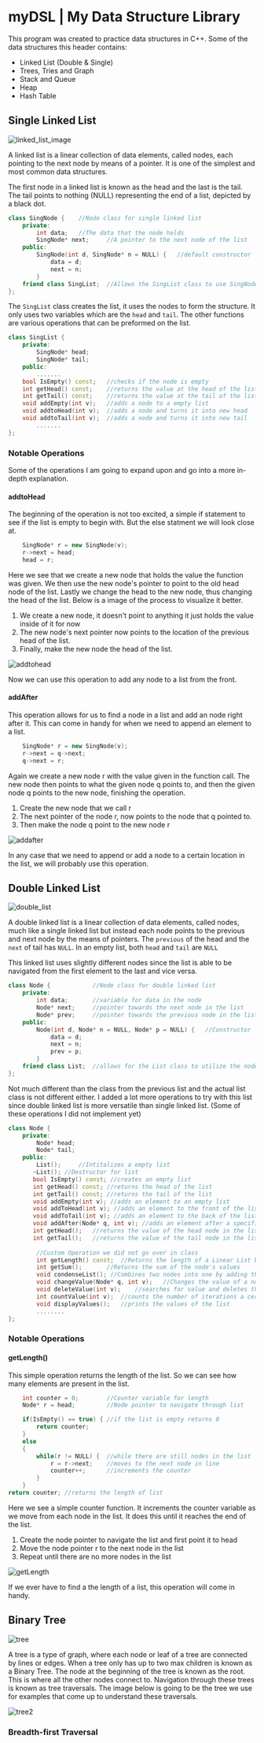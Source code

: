 # myDSL | My Data Structure Library
This program was created to practice data structures in C++.
Some of the data structures this header contains:
* Linked List (Double & Single)
* Trees, Tries and Graph
* Stack and Queue
* Heap
* Hash Table


## Single Linked List
![linked_list_image](img/single_list.png)


A linked list is a linear collection of data elements, called nodes, each pointing to the next node by means of a pointer.
It is one of the simplest and most common data structures.

The first node in a linked list is known as the head and the last is the tail. The tail points to nothing (NULL) representing the end of a list, depicted by a black dot.

```c++
class SingNode {    //Node class for single linked list
    private:
        int data;   //The data that the node holds
        SingNode* next;     //A pointer to the next node of the list
    public:
        SingNode(int d, SingNode* n = NULL) {   //default constructor
            data = d;
            next = n;
        }
    friend class SingList;  //Allows the SingList class to use SingNode
};
```

The `SingList` class creates the list, it uses the nodes to form the structure. It only uses two variables which are the `head` and `tail`. The other functions are various operations that can be preformed on the list.

```c++
class SingList {
    private:
        SingNode* head;
        SingNode* tail;
    public:
        .......
    bool IsEmpty() const;   //checks if the node is empty
    int getHead() const;    //returns the value at the head of the list
    int getTail() const;    //returns the value at the tail of the list
    void addEmpty(int v);   //adds a node to a empty list
    void addtoHead(int v);  //adds a node and turns it into new head
    void addtoTail(int v);  //adds a node and turns it into new tail
        .......
};
```

### Notable Operations
Some of the operations I am going to expand upon and go into a more in-depth explanation.
#### addtoHead
The beginning of the operation is not too excited, a simple if statement to see if the list is empty to begin with. But the else statment we will look close at.
```c++
    SingNode* r = new SingNode(v);
    r->next = head;
    head = r;
```
Here we see that we create a new node that holds the value the function was given. We then use the new node's pointer to point to the old head node of the list. Lastly we change the head to the new node, thus changing the head of the list. Below is a image of the process to visualize it better.

1. We create a new node, it doesn't point to anything it just holds the value inside of it for now
2. The new node's next pointer now points to the location of the previous head of the list.
3. Finally, make the new node the head of the list.

![addtohead](img/add_head2.png)

Now we can use this operation to add any node to a list from the front.

#### addAfter
This operation allows for us to find a node in a list and add an node right after it. This can come in handy for when we need to append an element to a list.
```c++
    SingNode* r = new SingNode(v);
    r->next = q->next;
    q->next = r;
```
Again we create a new node r with the value given in the function call. The new node then points to what the given node q points to, and then the given node q points to the new node, finishing the operation.

1. Create the new node that we call r
2. The next pointer of the node r, now points to the node that q pointed to.
3. Then make the node q point to the new node r

![addafter](img/add_after2.png)

In any case that we need to append or add a node to a certain location in the list, we will probably use this operation.

## Double Linked List
![double_list](img/double_list.png)


A double linked list is a linear collection of data elements, called nodes, much like a single linked list but instead each node points to the previous and next node by the means of pointers.
The `previous` of the head and the `next` of tail has `NULL`. In an empty list, both `head` and `tail` are `NULL`


This linked list uses slightly different nodes since the list is able to be navigated from the first element to the last and vice versa.
```c++
class Node {            //Node class for double linked list
    private:
        int data;       //variable for data in the node
        Node* next;     //pointer towards the next node in the list
        Node* prev;     //pointer towards the previous node in the list
    public:
        Node(int d, Node* n = NULL, Node* p = NULL) {   //Constructor
            data = d;
            next = n;
            prev = p;
        }
    friend class List;  //allows for the List class to utilize the node
};
```
Not much different than the class from the previous list and the actual list class is not different either. I added a lot more operations to try with this list since double linked list is more versatile than single linked list. (Some of these operations I did not implement yet)
```c++
class Node {
    private:
        Node* head;
        Node* tail;
    public:
        List();		//Intitalizes a empty list
	   ~List();	//Destructor for list
	   bool IsEmpty() const; //creates an empty list
	   int getHead() const; //returns the head of the list
	   int getTail() const; //returns the tail of the list
	   void addEmpty(int v); //adds an element to an empty list
	   void addToHead(int v); //adds an element to the front of the list
	   void addToTail(int v); //adds an element to the back of the list
	   void addAfter(Node* q, int v); //adds an element after a specified node
	   int getHead();	//returns the value of the head node in the list
	   int getTail();	//returns the value of the tail node in the list
    
        //Custom Operation we did not go over in class
        int getLength() const;	//Returns the length of a Linear List by counting the individual nodes
        int getSum();		//Returns the sum of the node's values
        void condenseList(); //Combines two nodes into one by adding the values
        void changeValue(Node* q, int v);	//Changes the value of a node, again can't unless we know the individual nodes
        void deleteValue(int v);	//searches for value and deletes the node with the value
        int countValue(int v);	//counts the number of iterations a certain value appears in the list
        void displayValues();	//prints the values of the list
        ........
};
```

### Notable Operations

#### getLength()
This simple operation returns the length of the list. So we can see how many elements are present in the list.

```c++
    int counter = 0;        //Counter variable for length
    Node* r = head;         //Node pointer to navigate through list

    if(IsEmpty() == true) { //if the list is empty returns 0
        return counter;
    }
    else 
    {
        while(r != NULL) {  //while there are still nodes in the list
            r = r->next;    //moves to the next node in line
            counter++;      //increments the counter
        }
    }
return counter; //returns the length of list
```
Here we see a simple counter function. It increments the counter variable as we move from each node in the list. It does this until it reaches the end of the list.

1. Create the node pointer to navigate the list and first point it to head
2. Move the node pointer r to the next node in the list
3. Repeat until there are no more nodes in the list

![getLength](img/get_length.png)

If we ever have to find a the length of a list, this operation will come in handy.

## Binary Tree
![tree](img/tree.png)

A tree is a type of graph, where each node or leaf of a tree are connected by lines or edges. When a tree only has up to two max children is known as a Binary Tree. The node at the beginning of the tree is known as the root. This is where all the other nodes connect to. Navigation through these trees is known as tree traversals. The image below is going to be the tree we use for examples that come up to understand these traversals.

![tree2](img/tree2.png)

### Breadth-first Traversal
